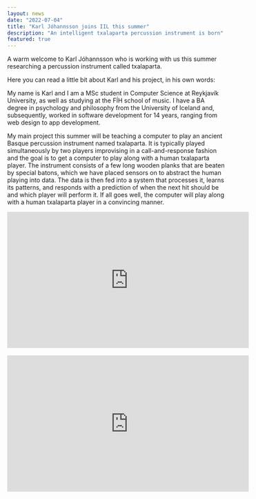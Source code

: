 ```yaml
---
layout: news
date: "2022-07-04"
title: "Karl Jóhannsson joins IIL this summer"
description: "An intelligent txalaparta percussion instrument is born"
featured: true
---
```


<script>
import CaptionedImage from "../../components/Images/CaptionedImage.svelte"
</script>

A warm welcome to Karl Jóhannsson who is working with us this summer researching a percussion instrument called txalaparta. 

<CaptionedImage
src="news/karl.jpeg"
alt="Man sitting in front of a wooden percussion instrument, holding large wooden sticks. Yellow and blue shelving system in the background."
caption="Karl Jóhannsson with his work in progress."/>

Here you can read a little bit about Karl and his project, in his own words:

My name is Karl and I am a MSc student in Computer Science at Reykjavík University, as well as studying at the FÍH school of music. I have a BA degree in psychology and philosophy from the University of Iceland and, subsequently, worked in software development for 14 years, ranging from web design to app development.

My main project this summer will be teaching a computer to play an ancient Basque percussion instrument named txalaparta. It is typically played simultaneously by two players improvising in a call-and-response fashion and the goal is to get a computer to play along with a human txalaparta player. The instrument consists of a few long wooden planks that are beaten by special batons, which we have placed sensors on to abstract the human playing into data. The data is then fed into a system that processes it, learns its patterns, and responds with a prediction of when the next hit should be and which player will perform it. If all goes well, the computer will play along with a human txalaparta player in a convincing manner.

<iframe width="560" height="315" src="https://www.youtube.com/embed/XaSYiBaqLwA?start=4" title="YouTube video player" frameborder="0" allow="accelerometer; autoplay; clipboard-write; encrypted-media; gyroscope; picture-in-picture" allowfullscreen></iframe>
&nbsp;

<iframe width="560" height="315" src="https://www.youtube.com/embed/qwnAnB57H2k?start=485" title="YouTube video player" frameborder="0" allow="accelerometer; autoplay; clipboard-write; encrypted-media; gyroscope; picture-in-picture" allowfullscreen></iframe>
&nbsp;

